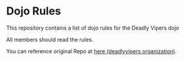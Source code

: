 Dojo Rules
==========

This repository contains a list of dojo rules for the Deadly Vipers dojo

All members should read the rules.

You can reference original Repo at [here (deadlyvipers organization)](https://github.com/deadlyvipers).
